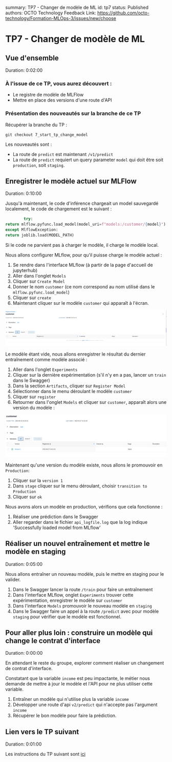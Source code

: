 summary: TP7 - Changer de modèle de ML
id: tp7
status: Published
authors: OCTO Technology
Feedback Link: https://github.com/octo-technology/Formation-MLOps-3/issues/new/choose

# TP7 - Changer de modèle de ML

## Vue d'ensemble

Duration: 0:02:00

### À l'issue de ce TP, vous aurez découvert :

- Le registre de modèle de MLFlow
- Mettre en place des versions d'une route d'API

### Présentation des nouveautés sur la branche de ce TP

Récupérer la branche du TP :

```shell
git checkout 7_start_tp_change_model
```

Les nouveautés sont :

- La route de `predict` est maintenant `/v1/predict`
- La route de `predict` requiert un query parameter `model` qui doit être soit `production`, soit `staging`.

## Enregistrer le modèle actuel sur MLFlow

Duration: 0:10:00

Jusqu'à maintenant, le code d'inférence chargeait un model sauvegardé localement, le code de chargement est le suivant :

```python
        try:
return mlflow.pyfunc.load_model(model_uri=f"models:/customer/{model}")
except MlflowException:
return joblib.load(MODEL_PATH)
```

Si le code ne parvient pas à charger le modèle, il charge le modèle local.

Nous allons configurer MLflow, pour qu'il puisse charge le modèle actuel :

1. Se rendre dans l'interface MLflow (à partir de la page d'accueil de jupyterhub)
2. Aller dans l'onglet `Models`
3. Cliquer sur `Create Model`
4. Donner le nom `customer` (ce nom correspond au nom utilisé dans le `mlflow.pyfunc.load_model`)
5. Cliquer sur `create`
6. Maintenant cliquer sur le modèle `customer` qui apparaît à l'écran.

![empty_customer_model.png](images/tp7/empty_customer_model.png)

Le modèle étant vide, nous allons enregistrer le résultat du dernier entraînement comme modèle associé :

1. Aller dans l'onglet `Experiments`
2. Cliquer sur la dernière expérimentation (s'il n'y en a pas, lancer un `train` dans le Swagger)
3. Dans la section `Artifacts`, cliquer sur `Register Model`
4. Sélectionner dans le menu déroulant le modèle `customer`
5. Cliquer sur `register`
6. Retourner dans l'onglet `Models` et cliquer sur `customer`, apparaît alors une version du modèle :

![customer_model_with_one_version.png](images/tp7/customer_model_with_one_version.png)

Maintenant qu'une version du modèle existe, nous allons le promouvoir en `Production`:

1. Cliquer sur la `version 1`
2. Dans `stage` cliquer sur le menu déroulant, choisir `transition to Production`
3. Cliquer sur `ok`

Nous avons alors un modèle en production, vérifions que cela fonctionne :

1. Réaliser une prédiction dans le Swagger
2. Aller regarder dans le fichier `api_logfile.log` que la log indique 'Successfully loaded model from MLflow'

## Réaliser un nouvel entraînement et mettre le modèle en staging

Duration: 0:05:00

Nous allons entraîner un nouveau modèle, puis le mettre en staging pour le valider.

1. Dans le Swagger lancer la route `/train` pour faire un entraînement
2. Dans l'interface MLflow, onglet `Experiments` trouver cette expérimentation, enregistrer le modèle sur `customer`
3. Dans l'interface `Models` promouvoir le nouveau modèle en `staging`
4. Dans le Swagger faire un appel à la route `/predict` avec pour modèle `staging` pour vérifier que le modèle est
   fonctionnel.

## Pour aller plus loin : construire un modèle qui change le contrat d'interface

Duration: 0:00:00

En attendant le reste du groupe, explorer comment réaliser un changement de contrat d'interface.

Constatant que la variable `income` est peu impactante, le métier nous demande de mettre à jour le modèle et l'API pour
ne plus utiliser cette variable.

1. Entraîner un modèle qui n'utilise plus la variable `income`
2. Développer une route d'api `v2/predict` qui n'accepte pas l'argument `income`
3. Récupérer le bon modèle pour faire la prédiction.


## Lien vers le TP suivant

Duration: 0:01:00

Les instructions du TP suivant sont [ici](https://octo-technology.github.io/Formation-MLOps-3/tp8#0)